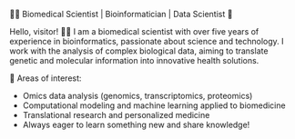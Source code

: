 👩‍🔬 Biomedical Scientist | Bioinformatician | Data Scientist 🧬

Hello, visitor! 👋🏻
I am a biomedical scientist with over five years of experience in bioinformatics, passionate about science and technology. I work with the analysis of complex biological data, aiming to translate genetic and molecular information into innovative health solutions.

🔬 Areas of interest:

- Omics data analysis (genomics, transcriptomics, proteomics)
- Computational modeling and machine learning applied to biomedicine
- Translational research and personalized medicine
- Always eager to learn something new and share knowledge!
